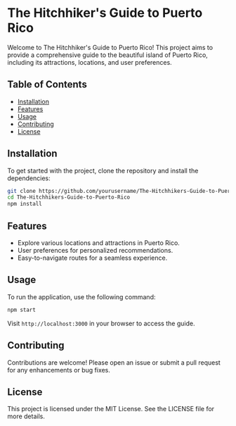 # The Hitchhiker's Guide to Puerto Rico

Welcome to The Hitchhiker's Guide to Puerto Rico! This project aims to provide a comprehensive guide to the beautiful island of Puerto Rico, including its attractions, locations, and user preferences.

## Table of Contents

- [Installation](#installation)
- [Features](#features)
- [Usage](#usage)
- [Contributing](#contributing)
- [License](#license)

## Installation

To get started with the project, clone the repository and install the dependencies:

```bash
git clone https://github.com/yourusername/The-Hitchhikers-Guide-to-Puerto-Rico.git
cd The-Hitchhikers-Guide-to-Puerto-Rico
npm install
```

## Features

- Explore various locations and attractions in Puerto Rico.
- User preferences for personalized recommendations.
- Easy-to-navigate routes for a seamless experience.

## Usage

To run the application, use the following command:

```bash
npm start
```

Visit `http://localhost:3000` in your browser to access the guide.

## Contributing

Contributions are welcome! Please open an issue or submit a pull request for any enhancements or bug fixes.

## License

This project is licensed under the MIT License. See the LICENSE file for more details.